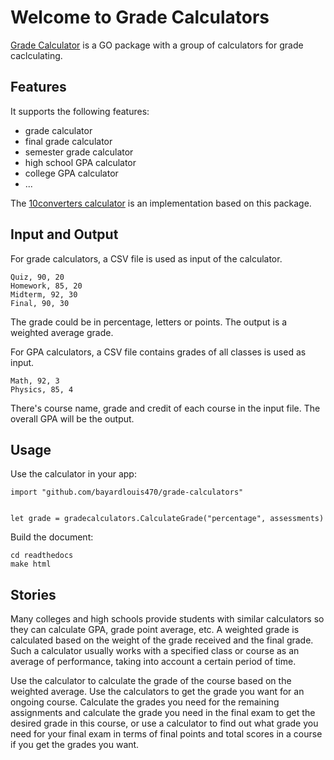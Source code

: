 # Welcome to Grade Calculators

[Grade Calculator](https://github.com/bayardlouis470/grade-calculators) is a GO package with a group
of calculators for grade caclculating. 

## Features

It supports the following features:

* grade calculator
* final grade calculator
* semester grade calculator
* high school GPA calculator
* college GPA calculator
* ...

The [10converters calculator](https://10converters.com/calculators/grade-calculator) is an implementation
based on this package.

## Input and Output

For grade calculators, a CSV file is used as input of the calculator.

```
Quiz, 90, 20
Homework, 85, 20
Midterm, 92, 30
Final, 90, 30
```

The grade could be in percentage, letters or points. The output is a weighted average grade.

For GPA calculators, a CSV file contains grades of all classes is used as input.

```
Math, 92, 3
Physics, 85, 4
```

There's course name, grade and credit of each course in the input file. The overall GPA will be the output.

## Usage

Use the calculator in your app:
```
import "github.com/bayardlouis470/grade-calculators"


let grade = gradecalculators.CalculateGrade("percentage", assessments)
```

Build the document:
```
cd readthedocs
make html
```
## Stories

Many colleges and high schools provide students with similar calculators so they can calculate GPA, grade point average, etc. A weighted grade is calculated based on the weight of the grade received and the final grade. Such a calculator usually works with a specified class or course as an average of performance, taking into account a certain period of time. 

Use the calculator to calculate the grade of the course based on the weighted average. Use the calculators to get the grade you want for an ongoing course. Calculate the grades you need for the remaining assignments and calculate the grade you need in the final exam to get the desired grade in this course, or use a calculator to find out what grade you need for your final exam in terms of final points and total scores in a course if you get the grades you want. 
